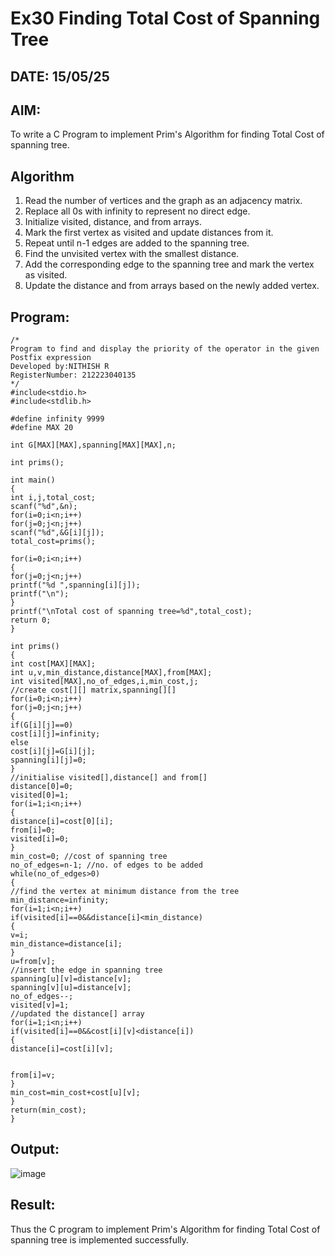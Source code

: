 # Ex30 Finding Total Cost of Spanning Tree
## DATE: 15/05/25
## AIM:
To write a C Program to implement Prim's Algorithm for finding Total Cost of spanning tree.
## Algorithm
1. Read the number of vertices and the graph as an adjacency matrix. 
2. Replace all 0s with infinity to represent no direct edge. 
3. Initialize visited, distance, and from arrays. 
4. Mark the first vertex as visited and update distances from it. 
5. Repeat until n-1 edges are added to the spanning tree. 
6. Find the unvisited vertex with the smallest distance. 
7. Add the corresponding edge to the spanning tree and mark the vertex as visited. 
8. Update the distance and from arrays based on the newly added vertex. 
## Program:
```
/*
Program to find and display the priority of the operator in the given Postfix expression
Developed by:NITHISH R
RegisterNumber: 212223040135
*/
#include<stdio.h> 
#include<stdlib.h> 
  
#define infinity 9999 
#define MAX 20 
  
int G[MAX][MAX],spanning[MAX][MAX],n; 
  
int prims(); 
  
int main() 
{ 
int i,j,total_cost; 
scanf("%d",&n); 
for(i=0;i<n;i++) 
for(j=0;j<n;j++) 
scanf("%d",&G[i][j]); 
total_cost=prims(); 
 
for(i=0;i<n;i++) 
{ 
for(j=0;j<n;j++) 
printf("%d ",spanning[i][j]); 
printf("\n"); 
} 
printf("\nTotal cost of spanning tree=%d",total_cost); 
return 0; 
} 
  
int prims() 
{ 
int cost[MAX][MAX]; 
int u,v,min_distance,distance[MAX],from[MAX]; 
int visited[MAX],no_of_edges,i,min_cost,j; 
//create cost[][] matrix,spanning[][] 
for(i=0;i<n;i++) 
for(j=0;j<n;j++) 
{ 
if(G[i][j]==0) 
cost[i][j]=infinity; 
else 
cost[i][j]=G[i][j]; 
spanning[i][j]=0; 
} 
//initialise visited[],distance[] and from[] 
distance[0]=0; 
visited[0]=1; 
for(i=1;i<n;i++) 
{ 
distance[i]=cost[0][i]; 
from[i]=0; 
visited[i]=0; 
} 
min_cost=0; //cost of spanning tree 
no_of_edges=n-1; //no. of edges to be added 
while(no_of_edges>0) 
{ 
//find the vertex at minimum distance from the tree 
min_distance=infinity; 
for(i=1;i<n;i++) 
if(visited[i]==0&&distance[i]<min_distance) 
{ 
v=i; 
min_distance=distance[i]; 
} 
u=from[v]; 
//insert the edge in spanning tree 
spanning[u][v]=distance[v]; 
spanning[v][u]=distance[v]; 
no_of_edges--; 
visited[v]=1; 
//updated the distance[] array 
for(i=1;i<n;i++) 
if(visited[i]==0&&cost[i][v]<distance[i]) 
{ 
distance[i]=cost[i][v]; 
  
  
from[i]=v; 
} 
min_cost=min_cost+cost[u][v]; 
} 
return(min_cost); 
} 
```

## Output:
![image](https://github.com/user-attachments/assets/95d160b2-59cb-418e-951f-018fd10c542b)



## Result:

Thus the C program to implement Prim's Algorithm for finding Total Cost of spanning tree is implemented successfully.
